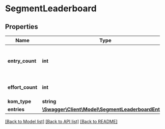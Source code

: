# SegmentLeaderboard

## Properties
Name | Type | Description | Notes
------------ | ------------- | ------------- | -------------
**entry_count** | **int** | The total number of entries for this leaderboard | [optional] 
**effort_count** | **int** | Deprecated, use entry_count | [optional] 
**kom_type** | **string** |  | [optional] 
**entries** | [**\Swagger\Client\Model\SegmentLeaderboardEntry[]**](SegmentLeaderboardEntry.md) |  | [optional] 

[[Back to Model list]](../README.md#documentation-for-models) [[Back to API list]](../README.md#documentation-for-api-endpoints) [[Back to README]](../README.md)


